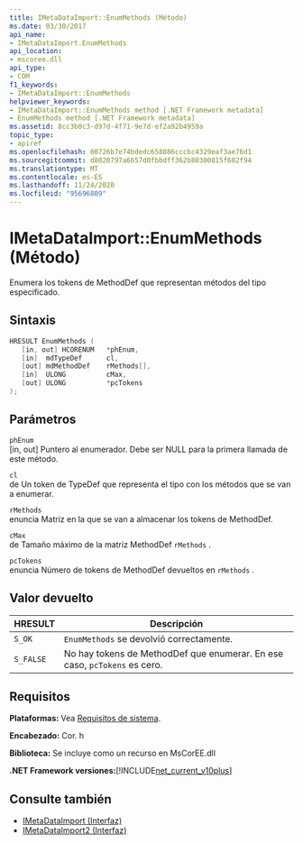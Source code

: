 ```yaml
---
title: IMetaDataImport::EnumMethods (Método)
ms.date: 03/30/2017
api_name:
- IMetaDataImport.EnumMethods
api_location:
- mscoree.dll
api_type:
- COM
f1_keywords:
- IMetaDataImport::EnumMethods
helpviewer_keywords:
- IMetaDataImport::EnumMethods method [.NET Framework metadata]
- EnumMethods method [.NET Framework metadata]
ms.assetid: 8cc3b0c3-d97d-4f71-9e7d-ef2a92b4959a
topic_type:
- apiref
ms.openlocfilehash: 00726b7e74bdedc658886cccbc4329eaf3ae76d1
ms.sourcegitcommit: d8020797a6657d0fbbdff362b80300815f682f94
ms.translationtype: MT
ms.contentlocale: es-ES
ms.lasthandoff: 11/24/2020
ms.locfileid: "95696809"
---
```

# <a name="imetadataimportenummethods-method"></a>IMetaDataImport::EnumMethods (Método)

Enumera los tokens de MethodDef que representan métodos del tipo especificado.  
  
## <a name="syntax"></a>Sintaxis  
  
```cpp  
HRESULT EnumMethods (  
   [in, out] HCORENUM   *phEnum,
   [in]  mdTypeDef      cl,
   [out] mdMethodDef    rMethods[],
   [in]  ULONG          cMax,
   [out] ULONG          *pcTokens  
);  
```  
  
## <a name="parameters"></a>Parámetros  

 `phEnum`  
 [in, out] Puntero al enumerador. Debe ser NULL para la primera llamada de este método.  
  
 `cl`  
 de Un token de TypeDef que representa el tipo con los métodos que se van a enumerar.  
  
 `rMethods`  
 enuncia Matriz en la que se van a almacenar los tokens de MethodDef.  
  
 `cMax`  
 de Tamaño máximo de la matriz MethodDef `rMethods` .  
  
 `pcTokens`  
 enuncia Número de tokens de MethodDef devueltos en `rMethods` .  
  
## <a name="return-value"></a>Valor devuelto  
  
|HRESULT|Descripción|  
|-------------|-----------------|  
|`S_OK`|`EnumMethods` se devolvió correctamente.|  
|`S_FALSE`|No hay tokens de MethodDef que enumerar. En ese caso, `pcTokens` es cero.|  
  
## <a name="requirements"></a>Requisitos  

 **Plataformas:** Vea [Requisitos de sistema](../../get-started/system-requirements.md).  
  
 **Encabezado:** Cor. h  
  
 **Biblioteca:** Se incluye como un recurso en MsCorEE.dll  
  
 **.NET Framework versiones:**[!INCLUDE[net_current_v10plus](../../../../includes/net-current-v10plus-md.md)]  
  
## <a name="see-also"></a>Consulte también

- [IMetaDataImport (Interfaz)](imetadataimport-interface.md)
- [IMetaDataImport2 (Interfaz)](imetadataimport2-interface.md)
